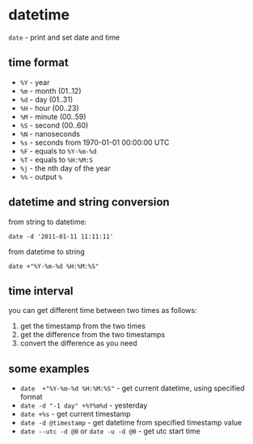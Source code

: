 # datetime

`date` - print and set date and time

## time format

* `%Y` - year
* `%m` - month (01..12)
* `%d` - day (01..31)
* `%H` - hour (00..23)
* `%M` - minute (00..59)
* `%S` - second (00..60)
* `%N` - nanoseconds
* `%s` - seconds from 1970-01-01 00:00:00 UTC
* `%F` - equals to `%Y-%m-%d`
* `%T` - equals to `%H:%M:S`
* `%j` - the nth day of the year
* `%%` - output `%`

## datetime and string conversion

from string to datetime:

    date -d '2011-01-11 11:11:11'

from datetime to string

    date +"%Y-%m-%d %H:%M:%S"

## time interval

you can get different time between two times as follows:

1. get the timestamp from the two times
2. get the difference from the two timestamps
3. convert the difference as you need

## some examples

* `date  +"%Y-%m-%d %H:%M:%S"` - get current datetime, using specified format
* `date -d "-1 day" +%Y%m%d` - yesterday
* `date +%s` - get current timestamp
* `date -d @timestamp` - get datetime from specified timestamp value
* `date --utc -d @0` or `date -u -d @0` - get utc start time
